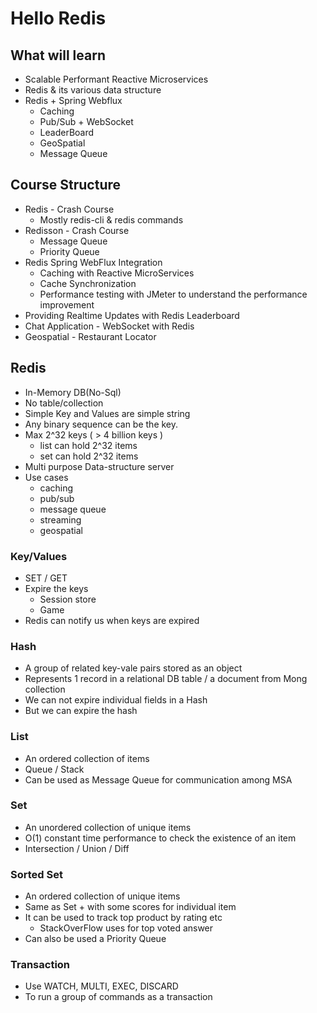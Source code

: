 # Hello Redis
## What will learn
- Scalable Performant Reactive Microservices
- Redis & its various data structure
- Redis + Spring Webflux
  - Caching
  - Pub/Sub + WebSocket
  - LeaderBoard
  - GeoSpatial
  - Message Queue

## Course Structure
- Redis - Crash Course
  - Mostly redis-cli & redis commands
- Redisson - Crash Course
  - Message Queue
  - Priority Queue
- Redis Spring WebFlux Integration
  - Caching with Reactive MicroServices
  - Cache Synchronization
  - Performance testing with JMeter to understand the performance improvement
- Providing Realtime Updates with Redis Leaderboard
- Chat Application - WebSocket with Redis
- Geospatial - Restaurant Locator

## Redis
- In-Memory DB(No-Sql)
- No table/collection
- Simple Key and Values are simple string
- Any binary sequence can be the key.
- Max 2^32 keys ( > 4 billion keys )
  - list can hold 2^32 items
  - set can hold 2^32 items
- Multi purpose Data-structure server
- Use cases
  - caching
  - pub/sub
  - message queue
  - streaming
  - geospatial


### Key/Values
- SET / GET
- Expire the keys
  - Session store
  - Game
- Redis can notify us when keys are expired

### Hash
- A group of related key-vale pairs stored as an object
- Represents 1 record in a relational DB table / a document from Mong collection
- We can not expire individual fields in a Hash
- But we can expire the hash

### List
- An ordered collection of items
- Queue / Stack
- Can be used as Message Queue for communication among MSA

### Set
- An unordered collection of unique items
- O(1) constant time performance to check the existence of an item
- Intersection / Union / Diff

### Sorted Set
- An ordered collection of unique items
- Same as Set + with some scores for individual item
- It can be used to track top product by rating etc
  - StackOverFlow uses for top voted answer
- Can also be used a Priority Queue

### Transaction
- Use WATCH, MULTI, EXEC, DISCARD
- To run a group of commands as a transaction